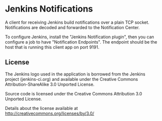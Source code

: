 # Jenkins Notifications

A client for receiving Jenkins build notifications over a plain TCP socket. Notifications
are decoded and forwarded to the Notification Center.

To configure Jenkins, install the "Jenkins Notification plugin", then you can configure
a job to have "Notification Endpoints". The endpoint should be the host that is running
this client app on port 9191.

## License

The Jenkins logo used in the application is borrowed from the Jenkins project
(jenkins-ci.org) and available under the Creative Commons Attribution-ShareAlike 3.0 Unported License.

Source code is licensed under the Creative Commons Attribution 3.0 Unported License.

Details about the license available at http://creativecommons.org/licenses/by/3.0/
